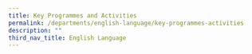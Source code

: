 ```yaml
---
title: Key Programmes and Activities
permalink: /departments/english-language/key-programmes-activities
description: ""
third_nav_title: English Language
---
```

